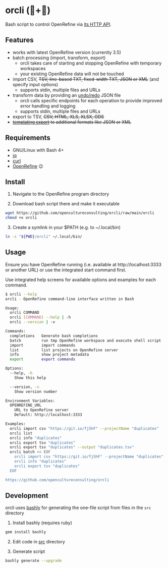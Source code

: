 # orcli (💎+🤖)

Bash script to control OpenRefine via [its HTTP API](https://docs.openrefine.org/technical-reference/openrefine-api).

## Features

* works with latest OpenRefine version (currently 3.5)
* batch processing (import, transform, export)
  * orcli takes care of starting and stopping OpenRefine with temporary workspaces
  * your existing OpenRefine data will not be touched
* import CSV, ~~TSV, line-based TXT, fixed-width TXT, JSON or XML~~ (and specify input options)
  * supports stdin, multiple files and URLs
* transform data by providing an [undo/redo](https://docs.openrefine.org/manual/running#history-undoredo) JSON file
  * orcli calls specific endpoints for each operation to provide improved error handling and logging
  * supports stdin, multiple files and URLs
* export to TSV, ~~CSV, HTML, XLS, XLSX, ODS~~
* ~~[templating export](https://docs.openrefine.org/manual/exporting#templating-exporter) to additional formats like JSON or XML~~

## Requirements

* GNU/Linux with Bash 4+
* [jq](https://stedolan.github.io/jq)
* [curl](https://curl.se)
* [OpenRefine](https://openrefine.org) 😉

## Install

1. Navigate to the OpenRefine program directory

2. Download bash script there and make it executable

```sh
wget https://github.com/opencultureconsulting/orcli/raw/main/orcli
chmod +x orcli
```

3. Create a symlink in your $PATH (e.g. to ~/.local/bin)

```sh
ln -s "${PWD}/orcli" ~/.local/bin/
```

## Usage

Ensure you have OpenRefine running (i.e. available at http://localhost:3333 or another URL) or use the integrated start command first.

Use integrated help screens for available options and examples for each command.

```sh
$ orcli --help
orcli - OpenRefine command-line interface written in Bash

Usage:
  orcli COMMAND
  orcli [COMMAND] --help | -h
  orcli --version | -v

Commands:
  completions   Generate bash completions
  batch         run tmp OpenRefine workspace and execute shell script
  import        import commands
  list          list projects on OpenRefine server
  info          show project metadata
  export        export commands

Options:
  --help, -h
    Show this help

  --version, -v
    Show version number

Environment Variables:
  OPENREFINE_URL
    URL to OpenRefine server
    Default: http://localhost:3333

Examples:
  orcli import csv "https://git.io/fj5hF" --projectName "duplicates"
  orcli list
  orcli info "duplicates"
  orcli export tsv "duplicates"
  orcli export tsv "duplicates" --output "duplicates.tsv"
  orcli batch << EOF
    orcli import csv "https://git.io/fj5hF" --projectName "duplicates"
    orcli info "duplicates"
    orcli export tsv "duplicates"
  EOF

https://github.com/opencultureconsulting/orcli
```

## Development

orcli uses [bashly](https://github.com/DannyBen/bashly/) for generating the one-file script from files in the `src` directory

1. Install bashly (requires ruby)

```sh
gem install bashly
```

2. Edit code in [src](src) directory

3. Generate script

```sh
bashly generate --upgrade
```
